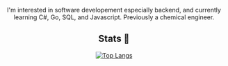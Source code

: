 <p align="center">I'm interested in software developement especially backend, and currently learning C#, Go, SQL, and Javascript. Previously a chemical engineer.</p>
<h2 align="center">Stats 🚀</h2>
<p align="center"><a href="#">
  <img src="https://github-readme-stats-blue-phi-76.vercel.app/api/top-langs?username=luhamoza&layout=compact&theme=aura_dark&count_private=false&hide_border=true&bg_color=0d1117" alt="Top Langs">
</a></p>
